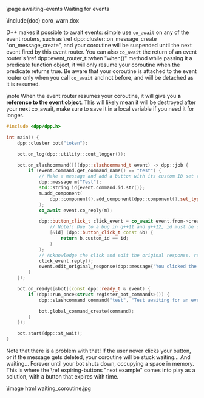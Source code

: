 \page awaiting-events Waiting for events

\include{doc} coro_warn.dox

D++ makes it possible to await events: simple use `co_await` on any of the event routers, such as \ref dpp::cluster::on_message_create "on_message_create", and your coroutine will be suspended until the next event fired by this event router. You can also `co_await` the return of an event router's \ref dpp::event_router_t::when "when()" method while passing it a predicate function object, it will only resume your coroutine when the predicate returns true. Be aware that your coroutine is attached to the event router only when you call `co_await` and not before, and will be detached as it is resumed.

\note When the event router resumes your coroutine, it will give you __a reference to the event object__. This will likely mean it will be destroyed after your next co_await, make sure to save it in a local variable if you need it for longer.

~~~~~~~~~~cpp
#include <dpp/dpp.h>

int main() {
	dpp::cluster bot{"token"};

	bot.on_log(dpp::utility::cout_logger());

	bot.on_slashcommand([](dpp::slashcommand_t event) -> dpp::job {
		if (event.command.get_command_name() == "test") {
			// Make a message and add a button with its custom ID set to the command interaction's ID so we can identify it
			dpp::message m{"Test"};
			std::string id{event.command.id.str()};
			m.add_component(
				dpp::component{}.add_component(dpp::component{}.set_type(dpp::cot_button).set_label("Click me!").set_id(id))
			);
			co_await event.co_reply(m);

			dpp::button_click_t click_event = co_await event.from->creator->on_button_click.when(
				// Note!! Due to a bug in g++11 and g++12, id must be captured as a reference here or the compiler will destroy it twice. This is fixed in g++13
				[&id] (dpp::button_click_t const &b) {
					return b.custom_id == id;
				}
			);
			// Acknowledge the click and edit the original response, removing the button
			click_event.reply();
			event.edit_original_response(dpp::message{"You clicked the button!"});
		}
	});

	bot.on_ready([&bot](const dpp::ready_t & event) {
		if (dpp::run_once<struct register_bot_commands>()) {
			dpp::slashcommand command{"test", "Test awaiting for an event", bot.me.id};

			bot.global_command_create(command);
		}
	});

	bot.start(dpp::st_wait);
}
~~~~~~~~~~

Note that there is a problem with that! If the user never clicks your button, or if the message gets deleted, your coroutine will be stuck waiting... And waiting... Forever until your bot shuts down, occupying a space in memory. This is where the \ref expiring-buttons "next example" comes into play as a solution, with a button that expires with time.

\image html waiting_coroutine.jpg
